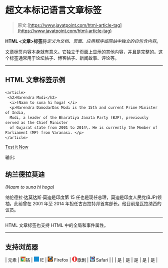 # 超文本标记语言文章标签

> 原文:[https://www.javatpoint.com/html-article-tag](https://www.javatpoint.com/html-article-tag)

**HTML <文章>标签**将*定义为文档、页面、应用程序或网站中独立的自包含内容*。

文章标签内容本身就有意义。它独立于页面上显示的其他内容，并且是完整的。这个标签通常用于论坛帖子、博客帖子、新闻故事、评论等。

* * *

## HTML 文章标签示例

```
<article>
 <h2>Narendra Modi</h2>
  <i>(Naam to suna hi hoga) </i>
  <p>Narendra DamodarDas Modi is the 15th and current Prime Minister of India,  
  Modi, a leader of the Bharatiya Janata Party (BJP), previously served as the Chief Minister
  of Gujarat state from 2001 to 2014\. He is currently the Member of Parliament (MP) from Varanasi. </p>
</article>

```

[Test it Now](https://www.javatpoint.com/oprweb/test.jsp?filename=htmlarticletag1)

输出:

<article>

## 纳兰德拉莫迪

*(Naam to suna hi hoga)*

纳伦德拉·达莫达斯·莫迪是印度第 15 任也是现任总理，莫迪是印度人民党(BJP)领袖，此前曾在 2001 年至 2014 年担任古吉拉特邦首席部长。他目前是瓦拉纳西的议员。

</article>

* * *

HTML 文章标签也支持 HTML 中的全局和事件属性。

* * *

## 支持浏览器

| 元素 | ![chrome browser](img/4fbdc93dc2016c5049ed108e7318df19.png)铬 | ![ie browser](img/83dd23df1fe8373fd5bf054b2c1dd88b.png) IE | ![firefox browser](img/4f001fff393888a8a807ed29b28145d1.png) Firefox | ![opera browser](img/6cad4a592cc69a052056a0577b4aac65.png)歌剧 | ![safari browser](img/a0f6a9711a92203c5dc5c127fe9c9fca.png) Safari |
|  | 是 | 是 | 是 | 是 | 是 |